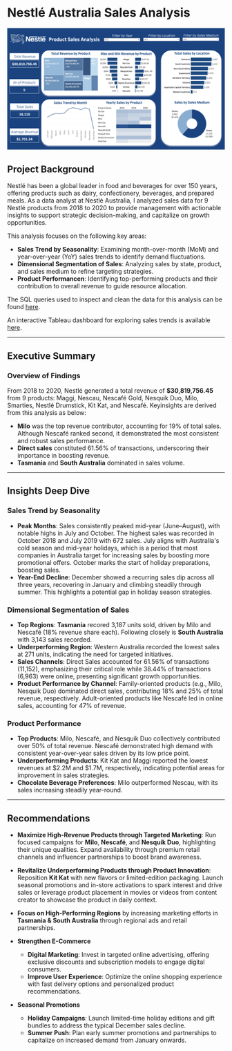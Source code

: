 # Nestlé Australia Sales Analysis

![Revenue Analysis Visualization](images/nestle_dashboard.png)

## Project Background
Nestlé has been a global leader in food and beverages for over 150 years, offering products such as dairy, confectionery, beverages, and prepared meals. As a data analyst at Nestlé Australia, I analyzed sales data for 9 Nestlé products from 2018 to 2020 to provide management with actionable insights to support strategic decision-making, and capitalize on growth opportunities.

This analysis focuses on the following key areas:
- **Sales Trend by Seasonality**: Examining month-over-month (MoM) and year-over-year (YoY) sales trends to identify demand fluctuations.
- **Dimensional Segmentation of Sales**: Analyzing sales by state, product, and sales medium to refine targeting strategies.
- **Product Performancen**: Identifying top-performing products and their contribution to overall revenue to guide resource allocation.

The SQL queries used to inspect and clean the data for this analysis can be found [here](https://github.com/tructoldmethat/Nestle-Australia-Sales-Analysis/blob/main/nestlesales.sql). 

An interactive Tableau dashboard for exploring sales trends is available [here](https://public.tableau.com/app/profile/truc.huynh3135/viz/NestlSalesAnalysis/NestleDashboard).

---

## Executive Summary

### Overview of Findings
From 2018 to 2020, Nestlé generated a total revenue of **$30,819,756.45** from 9 products: Maggi, Nescau, Nescafé Gold, Nesquik Duo, Milo, Smarties, Nestlé Drumstick, Kit Kat, and Nescafé. Keyinsights are derived from this analysis as below:
- **Milo** was the top revenue contributor, accounting for 19% of total sales. Although Nescafé ranked second, it demonstrated the most consistent and robust sales performance.
- **Direct sales** constituted 61.56% of transactions, underscoring their importance in boosting revenue.
- **Tasmania** and **South Australia** dominated in sales volume.

---

## Insights Deep Dive

### Sales Trend by Seasonality
- **Peak Months**: Sales consistently peaked mid-year (June–August), with notable highs in July and October. The highest sales was recorded in October 2018 and July 2019 with 672 sales. July aligns with Australia's cold season and mid-year holidays, which is a period that most companies in Australia target for increasing sales by boosting more promotional offers. October marks the start of holiday preparations, boosting sales.
- **Year-End Decline**: December showed a recurring sales dip across all three years, recovering in January and climbing steadily through summer. This highlights a potential gap in holiday season strategies.

### Dimensional Segmentation of Sales
- **Top Regions**: **Tasmania** recored 3,187 units sold, driven by Milo and Nescafé (18% revenue share each). Following closely is **South Australia** with 3,143 sales recorded.  
- **Underperforming Region**: Western Australia recorded the lowest sales at 271 units, indicating the need for targeted initiatives.
- **Sales Channels**: Direct Sales accounted for 61.56% of transactions (11,152), emphasizing their critical role while 38.44% of transactions (6,963) were online, presenting significant growth opportunities.
- **Product Performance by Channel**: Family-oriented products (e.g., Milo, Nesquik Duo) dominated direct sales, contributing 18% and 25% of total revenue, respectively.
Adult-oriented products like Nescafé led in online sales, accounting for 47% of revenue.

### Product Performance
- **Top Products**: Milo, Nescafé, and Nesquik Duo collectively contributed over 50% of total revenue. Nescafé demonstrated high demand with consistent year-over-year sales driven by its low price point.
- **Underperforming Products**: Kit Kat and Maggi reported the lowest revenues at $2.2M and $1.7M, respectively, indicating potential areas for improvement in sales strategies.
- **Chocolate Beverage Preferences**: Milo outperformed Nescau, with its sales increasing steadily year-round.

---

## Recommendations

- **Maximize High-Revenue Products through Targeted Marketing**: Run focused campaigns for **Milo**, **Nescafé**, and **Nesquik Duo**, highlighting their unique qualities. Expand availability through premium retail channels and influencer partnerships to boost brand awareness.

- **Revitalize Underperforming Products through Product Innovation**: Reposition **Kit Kat** with new flavors or limited-edition packaging. Launch seasonal promotions and in-store activations to spark interest and drive sales or leverage product placement in movies or videos from content creator to showcase the product in daily context.

- **Focus on High-Performing Regions** by increasing marketing efforts in **Tasmania & South Australia** through regional ads and retail partnerships. 

- **Strengthen E-Commerce**  
   - **Digital Marketing**: Invest in targeted online advertising, offering exclusive discounts and subscription models to engage digital consumers.  
   - **Improve User Experience**: Optimize the online shopping experience with fast delivery options and personalized product recommendations.

- **Seasonal Promotions**  
   - **Holiday Campaigns**: Launch limited-time holiday editions and gift bundles to address the typical December sales decline.  
   - **Summer Push**: Plan early summer promotions and partnerships to capitalize on increased demand from January onwards.

